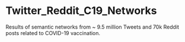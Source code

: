# Twitter_Reddit_C19_Networks
Results of semantic networks from ~ 9.5 million Tweets and 70k Reddit posts related to COVID-19 vaccination.

